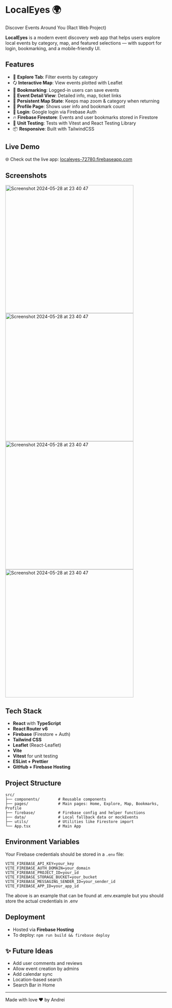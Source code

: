 # LocalEyes 🌍
Discover Events Around You (Ract Web Project)

**LocalEyes** is a modern event discovery web app that helps users explore local events by category, map, and featured selections — with support for login, bookmarking, and a mobile-friendly UI.

## Features

- 🔎 **Explore Tab**: Filter events by category
- 🗘️ **Interactive Map**: View events plotted with Leaflet
- 🔖 **Bookmarking**: Logged-in users can save events
- 🔭 **Event Detail View**: Detailed info, map, ticket links
- 📌 **Persistent Map State**: Keeps map zoom & category when returning
- 👤 **Profile Page**: Shows user info and bookmark count
- 🔐 **Login**: Google login via Firebase Auth
- 🔥 **Firebase Firestore**: Events and user bookmarks stored in Firestore
- 🧪 **Unit Testing**: Tests with Vitest and React Testing Library
- 📦 **Responsive**: Built with TailwindCSS

## Live Demo

🌐 Check out the live app: [localeyes-72780.firebaseapp.com](https://localeyes-72780.firebaseapp.com/)

## Screenshots

<img width="400" alt="Screenshot 2024-05-28 at 23 40 47" src="https://github.com/user-attachments/assets/b6ba42e5-2df2-4e6b-a4c5-600645677959">
<img width="400" alt="Screenshot 2024-05-28 at 23 40 47" src="https://github.com/user-attachments/assets/d57d26c7-e80b-42ee-8981-4a4a7a501da5">
<img width="400" alt="Screenshot 2024-05-28 at 23 40 47" src="https://github.com/user-attachments/assets/a8bfb615-a5ba-4221-a22f-06802b78cee6">
<img width="400" alt="Screenshot 2024-05-28 at 23 40 47" src="https://github.com/user-attachments/assets/23bfcdb2-58b5-4b51-8246-19cd85383cf8">

## Tech Stack

- **React** with **TypeScript**
- **React Router v6**
- **Firebase** (Firestore + Auth)
- **Tailwind CSS**
- **Leaflet** (React-Leaflet)
- **Vite**
- **Vitest** for unit testing
- **ESLint + Prettier**
- **GitHub + Firebase Hosting**

## Project Structure

```
src/
├── components/        # Reusable components
├── pages/             # Main pages: Home, Explore, Map, Bookmarks, Profile
├── firebase/          # Firebase config and helper functions
├── data/              # Local fallback data or mockEvents
├── utils/             # Utilities like Firestore import
└── App.tsx            # Main App
```

## Environment Variables

Your Firebase credentials should be stored in a `.env` file:

```env
VITE_FIREBASE_API_KEY=your_key
VITE_FIREBASE_AUTH_DOMAIN=your_domain
VITE_FIREBASE_PROJECT_ID=your_id
VITE_FIREBASE_STORAGE_BUCKET=your_bucket
VITE_FIREBASE_MESSAGING_SENDER_ID=your_sender_id
VITE_FIREBASE_APP_ID=your_app_id
```
The above is an example that can be found at .env.example but you should store the actual credentials in .env

## Deployment

- Hosted via **Firebase Hosting**
- To deploy: `npm run build && firebase deploy`

## ✨ Future Ideas

- Add user comments and reviews
- Allow event creation by admins
- Add calendar sync
- Location-based search
- Search Bar in Home

---

Made with love ❤️ by Andrei
